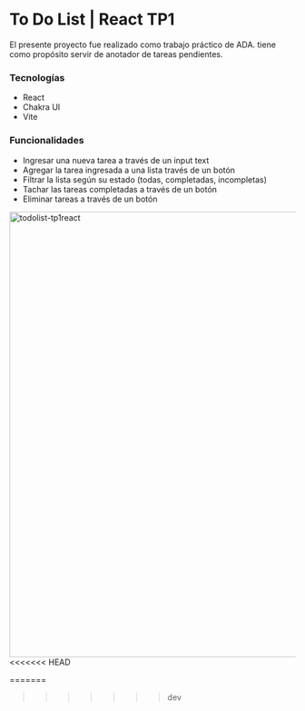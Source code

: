 <h1>To Do List | React TP1</h1>
    <p>
      El presente proyecto fue realizado como trabajo práctico de ADA. tiene como propósito servir de anotador de tareas
      pendientes.
    </p>
    <h3>Tecnologías</h3>
    <ul>
      <li>React</li>
      <li>Chakra UI</li>
      <li>Vite</li>
    </ul>
    <h3>Funcionalidades</h3>
    <ul>
      <li>Ingresar una nueva tarea a través de un input text</li>
      <li>Agregar la tarea ingresada a una lista través de un botón</li>
      <li>Filtrar la lista según su estado (todas, completadas, incompletas)</li>
      <li>Tachar las tareas completadas a través de un botón</li>
      <li>Eliminar tareas a través de un botón</li>
    </ul>
<img width="785" alt="todolist-tp1react" src="https://github.com/user-attachments/assets/7a7be44e-e563-4880-9f7b-b05e10ec62cb" />
<<<<<<< HEAD

    
=======
>>>>>>> dev
